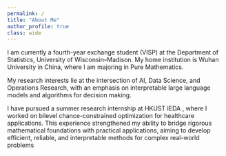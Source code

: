 ```yaml
---
permalink: /
title: "About Me"
author_profile: true
class: wide
---
```


I am currently a fourth-year exchange student (VISP) at the Department of Statistics, University of Wisconsin–Madison. My home institution is Wuhan University in China, where I am majoring in Pure Mathematics.

My research interests lie at the intersection of AI, Data Science, and Operations Research, with an emphasis on interpretable large language models and algorithms for decision making.

I have pursued a summer research internship at HKUST IEDA , where I worked on bilevel chance-constrained optimization for healthcare applications. This experience strengthened my ability to bridge rigorous mathematical foundations with practical applications, aiming to develop efficient, reliable, and interpretable methods for complex real-world problems
